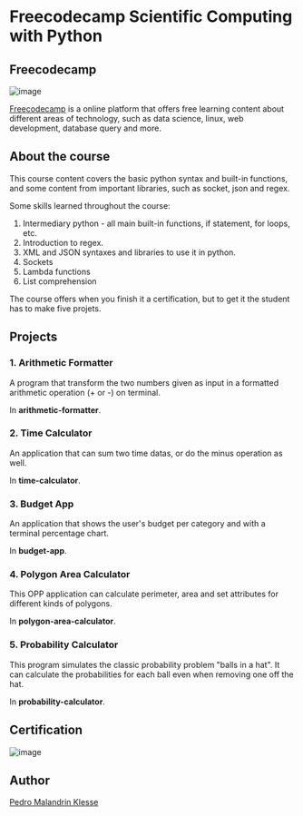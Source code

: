 # Freecodecamp Scientific Computing with Python

## Freecodecamp

![image](https://github.com/Klesse/freecodecamp-data-analysis/assets/62315031/5067a90d-8e77-4b33-9ef5-108acaaf18dc)

[Freecodecamp](https://www.freecodecamp.org) is a online platform that offers free learning content about different areas of technology, 
such as data science, linux, web development, database query and more.

## About the course

This course content covers the basic python syntax and built-in functions, and some content from important libraries, such as socket, json and regex.

Some skills learned throughout the course:

1. Intermediary python - all main built-in functions, if statement, for loops, etc.
2. Introduction to regex.
3. XML and JSON syntaxes and libraries to use it in python.
4. Sockets
5. Lambda functions
6. List comprehension

The course offers when you finish it a certification, but to get it the student has to make five projets.

## Projects

### 1. Arithmetic Formatter

A program that transform the two numbers given as input in a formatted arithmetic operation (+ or -) on terminal.

In **arithmetic-formatter**.

### 2. Time Calculator

An application that can sum two time datas, or do the minus operation as well.

In **time-calculator**.

### 3. Budget App

An application that shows the user's budget per category and with a terminal percentage chart.

In **budget-app**.

### 4. Polygon Area Calculator

This OPP application can calculate perimeter, area and set attributes for different kinds of polygons.

In **polygon-area-calculator**.

### 5. Probability Calculator

This program simulates the classic probability problem "balls in a hat". It can calculate the probabilities for each ball 
even when removing one off the hat.

In **probability-calculator**.

## Certification

![image](https://github.com/Klesse/freecodecamp-scientific-python/assets/62315031/fe1068c3-1186-4ee0-928e-a2eb56b6c967)


## Author

[Pedro Malandrin Klesse](https://www.github.com/Klesse)

